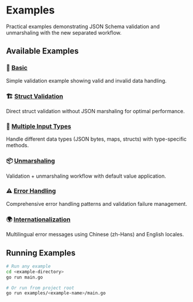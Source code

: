 # Examples

Practical examples demonstrating JSON Schema validation and unmarshaling with the new separated workflow.

## Available Examples

### 🎯 [Basic](./basic/)
Simple validation example showing valid and invalid data handling.

### 🏗️ [Struct Validation](./struct-validation/)
Direct struct validation without JSON marshaling for optimal performance.

### 🔄 [Multiple Input Types](./multiple-input-types/)
Handle different data types (JSON bytes, maps, structs) with type-specific methods.

### 📦 [Unmarshaling](./unmarshaling/)
Validation + unmarshaling workflow with default value application.

### ⚠️ [Error Handling](./error-handling/)
Comprehensive error handling patterns and validation failure management.

### 🌍 [Internationalization](./i18n/)
Multilingual error messages using Chinese (zh-Hans) and English locales.

## Running Examples

```bash
# Run any example
cd <example-directory>
go run main.go

# Or run from project root
go run examples/<example-name>/main.go
```
